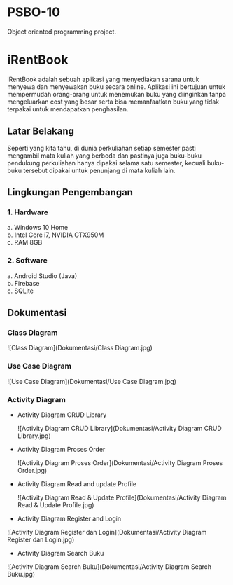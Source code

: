 # PSBO-10
Object oriented programming project.

# iRentBook
iRentBook adalah sebuah aplikasi yang menyediakan sarana untuk menyewa dan menyewakan buku secara online. Aplikasi ini bertujuan untuk mempermudah orang-orang untuk menemukan buku yang diinginkan tanpa mengeluarkan cost yang besar serta bisa memanfaatkan buku yang tidak terpakai untuk mendapatkan penghasilan.

## Latar Belakang
Seperti yang kita tahu, di dunia perkuliahan setiap semester pasti mengambil mata kuliah yang berbeda dan pastinya juga buku-buku pendukung perkuliahan hanya dipakai selama satu semester, kecuali buku-buku tersebut dipakai untuk penunjang di mata kuliah lain.

## Lingkungan Pengembangan
### 1. Hardware
a. Windows 10 Home <br>
b. Intel Core i7, NVIDIA GTX950M <br>
c. RAM 8GB

### 2. Software
a. Android Studio (Java) <br>
b. Firebase <br>
c. SQLite <br>

## Dokumentasi
### Class Diagram

  ![Class Diagram](Dokumentasi/Class Diagram.jpg)

### Use Case Diagram

  ![Use Case Diagram](Dokumentasi/Use Case Diagram.jpg)

### Activity Diagram
+ Activity Diagram CRUD Library

  ![Activity Diagram CRUD Library](Dokumentasi/Activity Diagram CRUD Library.jpg)

+ Activity Diagram Proses Order

  ![Activity Diagram Proses Order](Dokumentasi/Activity Diagram Proses Order.jpg)

+ Activity Diagram Read and update Profile

  ![Activity Diagram Read & Update Profile](Dokumentasi/Activity Diagram Read & Update Profile.jpg)

+ Activity Diagram Register and Login

![Activity Diagram Register dan Login](Dokumentasi/Activity Diagram Register dan Login.jpg)

+ Activity Diagram Search Buku

![Activity Diagram Search Buku](Dokumentasi/Activity Diagram Search Buku.jpg)
